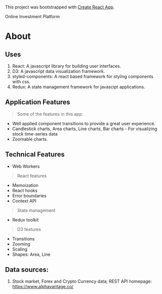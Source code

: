 This project was bootstrapped with [Create React App](https://github.com/facebook/create-react-app).

Online Investment Platform

# About

## Uses
1.  React: A javascript library for building user interfaces.
2.  D3: A javascript data visualization framework.
3.  styled-components: A react based framework for styling components with css.
4.  Redux: A state management framework for javascipt applications.

## Application Features
> Some of the features in this app:
* Well applied component transitions to provide a great user experience.
* Candlestick charts, Area charts, Line charts, Bar charts - For visualizing stock time-series data
* Zoomable charts.

## Technical Features
* Web  Workers
> React features
* Memoization
* React hooks
* Error boundaries
* Context API
> State management
* Redux toolkit
> D3 features
* Transitions
* Zooming
* Scaling
* Shapes: Area, Line


## Data sources:
1.  Stock market, Forex and Crypto Currency data; REST API homepage: https://www.alphavantage.co/
